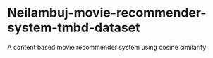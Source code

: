 # Neilambuj-movie-recommender-system-tmbd-dataset
A content based movie recommender system using cosine similarity
